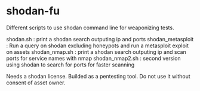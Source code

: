 # shodan-fu
Different scripts to use shodan command line for weaponizing tests.

shodan.sh : print a shodan search outputing ip and ports
shodan_metasploit : Run a query on shodan excluding honeypots and run a metasploit exploit on assets
shodan_nmap.sh : print a shodan search outputing ip and scan ports for service names with nmap
shodan_nmap2.sh : second version using shodan to search for ports for faster scanning

Needs a shodan license. Builded as a pentesting tool. Do not use it without consent of asset owner.
